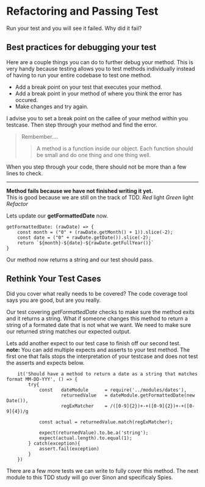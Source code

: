 
# Refactoring and Passing Test

Run your test and you will see it failed. Why did it fail? 

## Best practices for debugging your test
Here are a couple things you can do to further debug your method. This is very handy because testing allows you to test methods individually instead of having to run your entire codebase to test one method.

- Add a break point on your test that executes your method.
- Add a break point in your method of where you think the error has occured.
- Make changes and try again.

I advise you to set a break point on the callee of your method within you testcase. Then step through your method and find the error.

> Rembember....
>> A method is a function inside our object. Each function should be small and do one thing and one thing well. 

When you step through your code, there should not be more than a few lines to check.

---

**Method fails because we have not finished writing it yet.**  
This is good because we are still on the track of TDD. *Red* light *Green* light *Refactor*

Lets update our **getFormattedDate** now.

```
getFormattedDate: (rawDate) => {
    const month = ("0" + (rawDate.getMonth() + 1)).slice(-2);
    const date = ("0" + rawDate.getDate()).slice(-2);
    return `${month}-${date}-${rawDate.getFullYear()}`
}
```

Our method now returns a string and our test should pass.

## Rethink Your Test Cases
Did you cover what really needs to be covered? The code coverage tool says you are good, but are you really. 

Our test covering *getFormattedDate* checks to make sure the method exits and it returns a string. What if someone changes this method to return a string of a formated date that is not what we want. We need to make sure our returned string matches our expected output. 

Lets add another expect to our test case to finish off our second test.  
**note:** You can add multiple expects and asserts to your test method. The first one that fails stops the interpretation of your testcase and does not test the asserts and expects below.
```
    it('Should have a method to return a date as a string that matches format MM-DD-YYY', () => {
        try{
            const   dateModule      = require('../modules/dates'),
                    returnedValue   = dateModule.getFormattedDate(new Date()),
                    regExMatcher    = /([0-9]{2})+-+([0-9]{2})+-+([0-9]{4})/g

            const actual = returnedValue.match(regExMatcher);

            expect(returnedValue).to.be.a('string');
            expect(actual.length).to.equal(1);
        } catch(exception){
            assert.fail(exception)
        }
    })
```

There are a few more tests we can write to fully cover this method. The next module to this TDD study will go over Sinon and specificaly Spies.